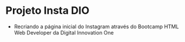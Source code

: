 # Projeto Insta DIO

-  Recriando a página inicial do Instagram através do Bootcamp HTML Web Developer da Digital Innovation One
